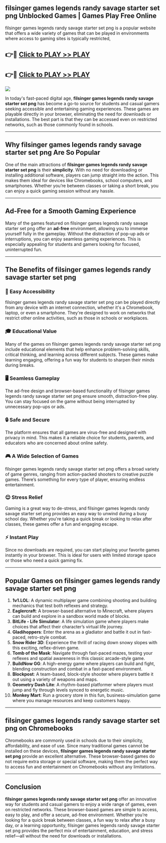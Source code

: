 ## filsinger games legends randy savage starter set png Unblocked Games | Games Play Free Online

filsinger games legends randy savage starter set png is a popular website that offers a wide variety of games that can be played in environments where access to gaming sites is typically restricted,


## 👉🔴 [Click to PLAY >> PLAY](http://freeplayer.one?title=filsinger_games_legends_randy_savage_starter_set_png&ref=19D)

## 👉🔴 [Click to PLAY >> PLAY](http://freeplayer.one?title=filsinger_games_legends_randy_savage_starter_set_png&ref=19D)


<a href="http://freeplayer.one?title=filsinger_games_legends_randy_savage_starter_set_png&ref=19D"><img src="https://clearcache.store/games.png"></a>

In today's fast-paced digital age, **filsinger games legends randy savage starter set png** has become a go-to source for students and casual gamers seeking accessible and entertaining gaming experiences. These games are playable directly in your browser, eliminating the need for downloads or installations. The best part is that they can be accessed even on restricted networks, such as those commonly found in schools.

---

## **Why filsinger games legends randy savage starter set png Are So Popular**

One of the main attractions of **filsinger games legends randy savage starter set png** is their **simplicity**. With no need for downloading or installing additional software, players can jump straight into the action. This makes them ideal for devices like Chromebooks, school computers, and smartphones. Whether you’re between classes or taking a short break, you can enjoy a quick gaming session without any hassle.

---

## **Ad-Free for a Smooth Gaming Experience**

Many of the games featured on filsinger games legends randy savage starter set png offer an **ad-free** environment, allowing you to immerse yourself fully in the gameplay. Without the distraction of pop-up ads or interruptions, you can enjoy seamless gaming experiences. This is especially appealing for students and gamers looking for focused, uninterrupted fun.

---

## **The Benefits of filsinger games legends randy savage starter set png**

### 🚪 **Easy Accessibility**
filsinger games legends randy savage starter set png can be played directly from any device with an internet connection, whether it's a Chromebook, laptop, or even a smartphone. They're designed to work on networks that restrict other online activities, such as those in schools or workplaces.

### 🎓 **Educational Value**
Many of the games on filsinger games legends randy savage starter set png include educational elements that help enhance problem-solving skills, critical thinking, and learning across different subjects. These games make learning engaging, offering a fun way for students to sharpen their minds during breaks.

### 🖥️ **Seamless Gameplay**
The ad-free design and browser-based functionality of filsinger games legends randy savage starter set png ensure smooth, distraction-free play. You can stay focused on the game without being interrupted by unnecessary pop-ups or ads.

### 🔒 **Safe and Secure**
The platform ensures that all games are virus-free and designed with privacy in mind. This makes it a reliable choice for students, parents, and educators who are concerned about online safety.

### 🎮 **A Wide Selection of Games**
filsinger games legends randy savage starter set png offers a broad variety of game genres, ranging from action-packed shooters to creative puzzle games. There’s something for every type of player, ensuring endless entertainment.

### 😌 **Stress Relief**
Gaming is a great way to de-stress, and filsinger games legends randy savage starter set png provides an easy way to unwind during a busy school day. Whether you're taking a quick break or looking to relax after classes, these games offer a fun and engaging escape.

### ⚡ **Instant Play**
Since no downloads are required, you can start playing your favorite games instantly in your browser. This is ideal for users with limited storage space or those who need a quick gaming fix.

---

## **Popular Games on filsinger games legends randy savage starter set png**

1. **1v1.LOL**: A dynamic multiplayer game combining shooting and building mechanics that test both reflexes and strategy.
2. **Eaglercraft**: A browser-based alternative to Minecraft, where players can build and explore in a sandbox world made of blocks.
3. **BitLife - Life Simulator**: A life simulation game where players make choices that affect their character’s virtual life journey.
4. **Gladihoppers**: Enter the arena as a gladiator and battle it out in fast-paced, retro-style combat.
5. **Snow Rider 3D**: Experience the thrill of racing down snowy slopes with this exciting, reflex-driven game.
6. **Tomb of the Mask**: Navigate through fast-paced mazes, testing your reflexes and spatial awareness in this classic arcade-style game.
7. **BuildNow GG**: A high-energy game where players can build and fight, blending construction and combat in a fast-paced environment.
8. **Blockpost**: A team-based, block-style shooter where players battle it out using a variety of weapons and maps.
9. **Geometry Dash Lite**: A rhythm-based platformer where players must jump and fly through levels synced to energetic music.
10. **Monkey Mart**: Run a grocery store in this fun, business-simulation game where you manage resources and keep customers happy.

---

## **filsinger games legends randy savage starter set png on Chromebooks**

Chromebooks are commonly used in schools due to their simplicity, affordability, and ease of use. Since many traditional games cannot be installed on these devices, **filsinger games legends randy savage starter set png** provide an excellent alternative. These browser-based games do not require extra storage or special software, making them the perfect way to access fun and entertainment on Chromebooks without any limitations.

---

## **Conclusion**

**filsinger games legends randy savage starter set png** offer an innovative way for students and casual gamers to enjoy a wide range of games, even on restricted networks. These browser-based games are simple to access, easy to play, and offer a secure, ad-free environment. Whether you’re looking for a quick break between classes, a fun way to relax after a busy day, or a learning opportunity, filsinger games legends randy savage starter set png provides the perfect mix of entertainment, education, and stress relief—all without the need for downloads or installations.